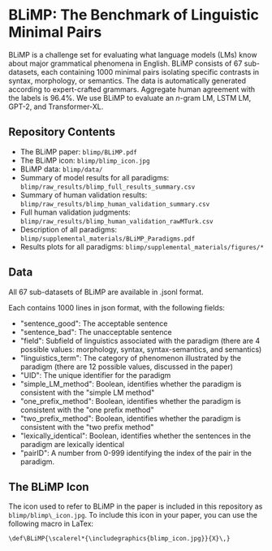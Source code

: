 # BLiMP: The Benchmark of Linguistic Minimal Pairs

BLiMP is a challenge set for evaluating what language models (LMs) know about major grammatical phenomena in English. BLiMP consists of 67 sub-datasets, each containing 1000 minimal pairs isolating specific contrasts in syntax, morphology, or semantics. The data is automatically generated according to expert-crafted grammars. Aggregate human agreement with the labels is 96.4%. We use BLiMP to evaluate an _n_-gram LM, LSTM LM, GPT-2, and Transformer-XL.

## Repository Contents
- The BLiMP paper: ```blimp/BLiMP.pdf```
- The BLiMP icon: ```blimp/blimp_icon.jpg```
- BLiMP data: ```blimp/data/```
- Summary of model results for all paradigms: ```blimp/raw_results/blimp_full_results_summary.csv```
- Summary of human validation results: ```blimp/raw_results/blimp_human_validation_summary.csv```
- Full human validation judgments: ```blimp/raw_results/blimp_human_validation_rawMTurk.csv```
- Description of all paradigms: ```blimp/supplemental_materials/BLiMP_Paradigms.pdf```
- Results plots for all paradigms: ```blimp/supplemental_materials/figures/*```

## Data

All 67 sub-datasets of BLiMP are available in .jsonl format.

Each contains 1000 lines in json format, with the following fields:
- "sentence_good": The acceptable sentence 
- "sentence_bad": The unacceptable sentence 
- "field": Subfield of linguistics associated with the paradigm (there are 4 possible values: morphology, syntax, syntax-semantics, and semantics)
- "linguistics_term": The category of phenomenon illustrated by the paradigm (there are 12 possible values, discussed in the paper)
- "UID": The unique identifier for the paradigm 
- "simple_LM_method": Boolean, identifies whether the paradigm is consistent with the "simple LM method" 
- "one_prefix_method": Boolean, identifies whether the paradigm is consistent with the "one prefix method" 
- "two_prefix_method": Boolean, identifies whether the paradigm is consistent with the "two prefix method"
- "lexically_identical": Boolean, identifies whether the sentences in the paradigm are lexically identical
- "pairID": A number from 0-999 identifying the index of the pair in the paradigm.

## The BLiMP Icon
The icon used to refer to BLiMP in the paper is included in this repository as ```blimp/blimp\_icon.jpg```. To include this icon in your paper, you can use the following macro in LaTex:

```\def\BLiMP{\scalerel*{\includegraphics{blimp_icon.jpg}}{X}\,}```
